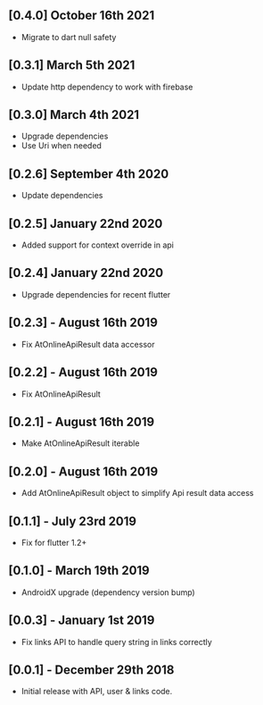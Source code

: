 ## [0.4.0] October 16th 2021

* Migrate to dart null safety

## [0.3.1] March 5th 2021

* Update http dependency to work with firebase

## [0.3.0] March 4th 2021

* Upgrade dependencies
* Use Uri when needed

## [0.2.6] September 4th 2020

* Update dependencies

## [0.2.5] January 22nd 2020

* Added support for context override in api

## [0.2.4] January 22nd 2020

* Upgrade dependencies for recent flutter

## [0.2.3] - August 16th 2019

* Fix AtOnlineApiResult data accessor

## [0.2.2] - August 16th 2019

* Fix AtOnlineApiResult

## [0.2.1] - August 16th 2019

* Make AtOnlineApiResult iterable

## [0.2.0] - August 16th 2019

* Add AtOnlineApiResult object to simplify Api result data access

## [0.1.1] - July 23rd 2019

* Fix for flutter 1.2+

## [0.1.0] - March 19th 2019

* AndroidX upgrade (dependency version bump)

## [0.0.3] - January 1st 2019

* Fix links API to handle query string in links correctly

## [0.0.1] - December 29th 2018

* Initial release with API, user & links code.
